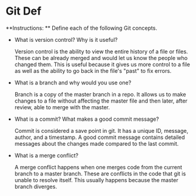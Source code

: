 # Git Def

**Instructions: ** Define each of the following Git concepts.

* What is version control?  Why is it useful?

    Version control is the ability to view the entire history of a file or files. These can be already merged and would let us know the people who changed them. This is useful because it gives us more control to a file as well as the ability to go back in the file's "past" to fix errors. 

* What is a branch and why would you use one?

    Branch is a copy of the master branch in a repo. It allows us to make changes to a file without affecting the master file and then later, after review, able to merge with the master. 

* What is a commit? What makes a good commit message?

    Commit is considered a save point in git. It has a unique ID, message, author, and a timestamp. A good commit message contains detailed messages about the changes made compared to the last commit.

* What is a merge conflict?

    A merge conflict happens when one merges code from the current branch to a master branch. These are conflicts in the code that git is unable to resolve itself. This usually happens because the master branch diverges. 